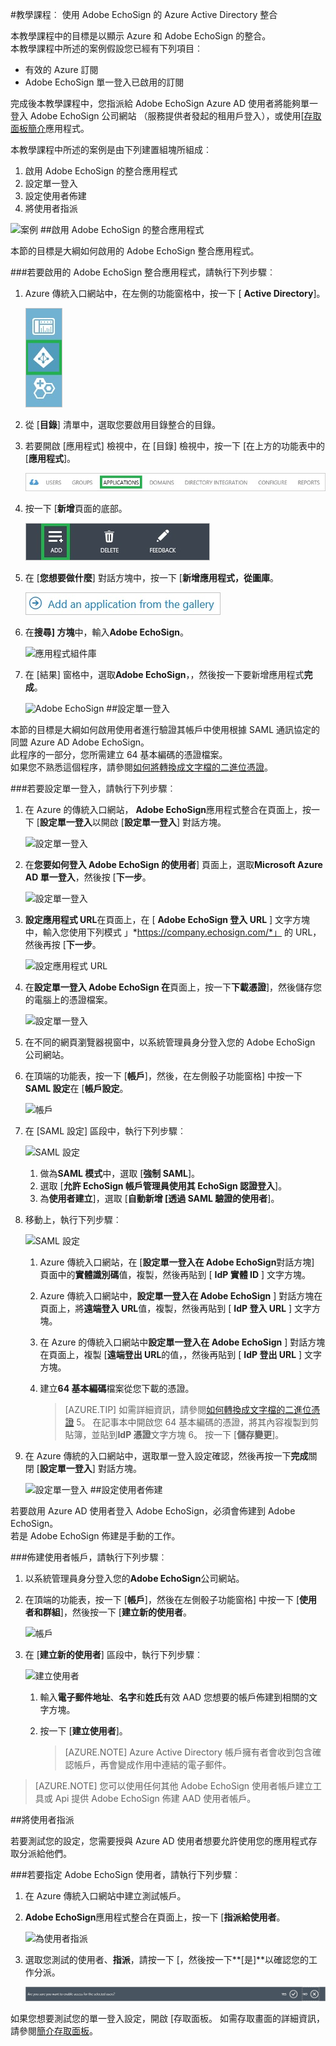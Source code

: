 <properties 
    pageTitle="教學課程︰ 使用 Adobe EchoSign 的 Azure Active Directory 整合 |Microsoft Azure" 
    description="瞭解如何使用 Adobe EchoSign 與 Azure Active Directory 啟用單一登入、 自動化佈建和更多 ！" 
    services="active-directory" 
    authors="jeevansd"  
    documentationCenter="na" 
    manager="femila"/>
<tags 
    ms.service="active-directory" 
    ms.devlang="na" 
    ms.topic="article" 
    ms.tgt_pltfrm="na" 
    ms.workload="identity" 
    ms.date="09/29/2016" 
    ms.author="jeedes" />

#<a name="tutorial-azure-active-directory-integration-with-adobe-echosign"></a>教學課程︰ 使用 Adobe EchoSign 的 Azure Active Directory 整合

本教學課程中的目標是以顯示 Azure 和 Adobe EchoSign 的整合。  
本教學課程中所述的案例假設您已經有下列項目︰

-   有效的 Azure 訂閱
-   Adobe EchoSign 單一登入已啟用的訂閱

完成後本教學課程中，您指派給 Adobe EchoSign Azure AD 使用者將能夠單一登入 Adobe EchoSign 公司網站 （服務提供者發起的租用戶登入），或使用[[存取面板簡介](active-directory-saas-access-panel-introduction.md)應用程式。

本教學課程中所述的案例是由下列建置組塊所組成︰

1.  啟用 Adobe EchoSign 的整合應用程式
2.  設定單一登入
3.  設定使用者佈建
4.  將使用者指派

![案例](./media/active-directory-saas-adobe-echosign-tutorial/IC789511.png "案例")
##<a name="enabling-the-application-integration-for-adobe-echosign"></a>啟用 Adobe EchoSign 的整合應用程式

本節的目標是大綱如何啟用的 Adobe EchoSign 整合應用程式。

###<a name="to-enable-the-application-integration-for-adobe-echosign-perform-the-following-steps"></a>若要啟用的 Adobe EchoSign 整合應用程式，請執行下列步驟︰

1.  Azure 傳統入口網站中，在左側的功能窗格中，按一下 [ **Active Directory**]。

    ![Active Directory](./media/active-directory-saas-adobe-echosign-tutorial/IC700993.png "Active Directory")

2.  從 [**目錄**] 清單中，選取您要啟用目錄整合的目錄。

3.  若要開啟 [應用程式] 檢視中，在 [目錄] 檢視中，按一下 [在上方的功能表中的 [**應用程式**]。

    ![應用程式](./media/active-directory-saas-adobe-echosign-tutorial/IC700994.png "應用程式")

4.  按一下 [**新增**頁面的底部。

    ![新增應用程式](./media/active-directory-saas-adobe-echosign-tutorial/IC749321.png "新增應用程式")

5.  在 [**您想要做什麼**] 對話方塊中，按一下 [**新增應用程式，從圖庫**。

    ![新增 gallerry 應用程式](./media/active-directory-saas-adobe-echosign-tutorial/IC749322.png "新增 gallerry 應用程式")

6.  在**搜尋] 方塊**中，輸入**Adobe EchoSign**。

    ![應用程式組件庫](./media/active-directory-saas-adobe-echosign-tutorial/IC789514.png "應用程式組件庫")

7.  在 [結果] 窗格中，選取**Adobe EchoSign**，，然後按一下要新增應用程式**完成**。

    ![Adobe EchoSign](./media/active-directory-saas-adobe-echosign-tutorial/IC789515.png "Adobe EchoSign")
##<a name="configuring-single-sign-on"></a>設定單一登入

本節的目標是大綱如何啟用使用者進行驗證其帳戶中使用根據 SAML 通訊協定的同盟 Azure AD Adobe EchoSign。  
此程序的一部分，您所需建立 64 基本編碼的憑證檔案。  
如果您不熟悉這個程序，請參閱[如何將轉換成文字檔的二進位憑證](http://youtu.be/PlgrzUZ-Y1o)。

###<a name="to-configure-single-sign-on-perform-the-following-steps"></a>若要設定單一登入，請執行下列步驟︰

1.  在 Azure 的傳統入口網站， **Adobe EchoSign**應用程式整合在頁面上，按一下 [**設定單一登入**以開啟 [**設定單一登入**] 對話方塊。

    ![設定單一登入](./media/active-directory-saas-adobe-echosign-tutorial/IC789516.png "設定單一登入")

2.  在**您要如何登入 Adobe EchoSign 的使用者**] 頁面上，選取**Microsoft Azure AD 單一登入**，然後按 [**下一步**。

    ![設定單一登入](./media/active-directory-saas-adobe-echosign-tutorial/IC789517.png "設定單一登入")

3.  **設定應用程式 URL**在頁面上，在 [ **Adobe EchoSign 登入 URL** ] 文字方塊中，輸入您使用下列模式 」*https://company.echosign.com/*」 的 URL，然後再按 [**下一步**。

    ![設定應用程式 URL](./media/active-directory-saas-adobe-echosign-tutorial/IC789518.png "設定應用程式 URL")

4.  在**設定單一登入 Adobe EchoSign 在**頁面上，按一下**下載憑證**]，然後儲存您的電腦上的憑證檔案。

    ![設定單一登入](./media/active-directory-saas-adobe-echosign-tutorial/IC789519.png "設定單一登入")

5.  在不同的網頁瀏覽器視窗中，以系統管理員身分登入您的 Adobe EchoSign 公司網站。

6.  在頂端的功能表，按一下 [**帳戶**]，然後，在左側骰子功能窗格] 中按一下**SAML 設定**在 [**帳戶設定**。

    ![帳戶](./media/active-directory-saas-adobe-echosign-tutorial/IC789520.png "帳戶")

7.  在 [SAML 設定] 區段中，執行下列步驟︰

    ![SAML 設定](./media/active-directory-saas-adobe-echosign-tutorial/IC789521.png "SAML 設定")

    1.  做為**SAML 模式**中，選取 [**強制 SAML**]。
    2.  選取 [**允許 EchoSign 帳戶管理員使用其 EchoSign 認證登入**]。
    3.  為**使用者建立**]，選取 [**自動新增 [透過 SAML 驗證的使用者**]。

8.  移動上，執行下列步驟︰

    ![SAML 設定](./media/active-directory-saas-adobe-echosign-tutorial/IC789522.png "SAML 設定")

    1.  Azure 傳統入口網站，在 [**設定單一登入在 Adobe EchoSign**對話方塊] 頁面中的**實體識別碼**值，複製，然後再貼到 [ **IdP 實體 ID** ] 文字方塊。
    2.  Azure 傳統入口網站中，**設定單一登入在 Adobe EchoSign** ] 對話方塊在頁面上，將**遠端登入 URL**值，複製，然後再貼到 [ **IdP 登入 URL** ] 文字方塊。
    3.  在 Azure 的傳統入口網站中**設定單一登入在 Adobe EchoSign** ] 對話方塊在頁面上，複製 [**遠端登出 URL**的值，，然後再貼到 [ **IdP 登出 URL** ] 文字方塊。
    4.  建立**64 基本編碼**檔案從您下載的憑證。  

        >[AZURE.TIP] 如需詳細資訊，請參閱[如何轉換成文字檔的二進位憑證](http://youtu.be/PlgrzUZ-Y1o)
 5。  在記事本中開啟您 64 基本編碼的憑證，將其內容複製到剪貼簿，並貼到**IdP 憑證**文字方塊 6。  按一下 [**儲存變更**]。

9.  在 Azure 傳統的入口網站中，選取單一登入設定確認，然後再按一下**完成**關閉 [**設定單一登入**] 對話方塊。

    ![設定單一登入](./media/active-directory-saas-adobe-echosign-tutorial/IC789523.png "設定單一登入")
##<a name="configuring-user-provisioning"></a>設定使用者佈建

若要啟用 Azure AD 使用者登入 Adobe EchoSign，必須會佈建到 Adobe EchoSign。  
若是 Adobe EchoSign 佈建是手動的工作。

###<a name="to-provision-a-user-accounts-perform-the-following-steps"></a>佈建使用者帳戶，請執行下列步驟︰

1.  以系統管理員身分登入您的**Adobe EchoSign**公司網站。

2.  在頂端的功能表，按一下 [**帳戶**]，然後在左側骰子功能窗格] 中按一下 [**使用者和群組**]，然後按一下 [**建立新的使用者**。

    ![帳戶](./media/active-directory-saas-adobe-echosign-tutorial/IC789524.png "帳戶")

3.  在 [**建立新的使用者**] 區段中，執行下列步驟︰

    ![建立使用者](./media/active-directory-saas-adobe-echosign-tutorial/IC789525.png "建立使用者")

    1.  輸入**電子郵件地址**、**名字**和**姓氏**有效 AAD 您想要的帳戶佈建到相關的文字方塊。
    2.  按一下 [**建立使用者**]。

        >[AZURE.NOTE] Azure Active Directory 帳戶擁有者會收到包含確認帳戶，再會變成作用中連結的電子郵件。

>[AZURE.NOTE] 您可以使用任何其他 Adobe EchoSign 使用者帳戶建立工具或 Api 提供 Adobe EchoSign 佈建 AAD 使用者帳戶。

##<a name="assigning-users"></a>將使用者指派

若要測試您的設定，您需要授與 Azure AD 使用者想要允許使用您的應用程式存取分派給他們。

###<a name="to-assign-users-to-adobe-echosign-perform-the-following-steps"></a>若要指定 Adobe EchoSign 使用者，請執行下列步驟︰

1.  在 Azure 傳統入口網站中建立測試帳戶。

2.  **Adobe EchoSign**應用程式整合在頁面上，按一下 [**指派給使用者**。

    ![為使用者指派](./media/active-directory-saas-adobe-echosign-tutorial/IC789526.png "為使用者指派")

3.  選取您測試的使用者、**指派**，請按一下 [，然後按一下**[是]**以確認您的工作分派。

    ![[是]](./media/active-directory-saas-adobe-echosign-tutorial/IC767830.png "[是]")

如果您想要測試您的單一登入設定，開啟 [存取面板。 如需存取畫面的詳細資訊，請參閱[簡介存取面板](active-directory-saas-access-panel-introduction.md)。
